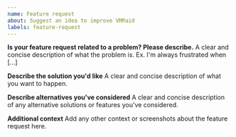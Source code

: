 ```yaml
---
name: Feature request
about: Suggest an idea to improve VMRaid
labels: feature-request
---
```


<!--
Welcome to the VMRaid Framework issue tracker! Before creating an issue, please heed the following:

1. This tracker should only be used to report bugs and request features / enhancements to VMRaid
    - For questions and general support, refer to https://stackoverflow.com/questions/tagged/vmraid
    - For documentation issues, use https://vmraidframework.com/docs/user/en or the developer cheetsheet https://vmraidframework.com/docs/user/en/bench/resources/bench-commands-cheatsheet
2. Use the search function before creating a new issue. Duplicates will be closed and directed to
   the original discussion.
3. When making a feature request, make sure to be as verbose as possible. The better you convey your message, the     greater the drive to make it happen.
-->

**Is your feature request related to a problem? Please describe.**
A clear and concise description of what the problem is. Ex. I'm always frustrated when [...]

**Describe the solution you'd like**
A clear and concise description of what you want to happen.

**Describe alternatives you've considered**
A clear and concise description of any alternative solutions or features you've considered.

**Additional context**
Add any other context or screenshots about the feature request here.
